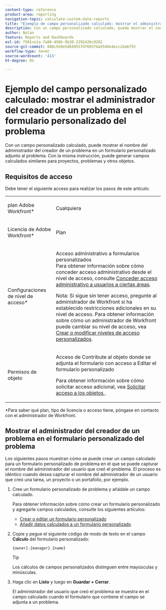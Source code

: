 ```yaml
---
content-type: reference
product-area: reporting
navigation-topic: calculate-custom-data-reports
title: "Ejemplo de campo personalizado calculado: mostrar el administrador del creador de un problema en el formulario personalizado del problema"
description: Con un campo personalizado calculado, puede mostrar el nombre del administrador del creador de un problema en un formulario personalizado adjunto al problema. Con la misma instrucción, puede generar campos calculados similares para proyectos, problemas y otros objetos.
author: Nolan
feature: Reports and Dashboards
exl-id: f501ce1a-7a80-458b-9b30-2292426c9262
source-git-commit: 888c938e5d649557df69374a55d4e4ecc2da6f55
workflow-type: tm+mt
source-wordcount: '413'
ht-degree: 0%

---
```


# Ejemplo del campo personalizado calculado: mostrar el administrador del creador de un problema en el formulario personalizado del problema

Con un campo personalizado calculado, puede mostrar el nombre del administrador del creador de un problema en un formulario personalizado adjunto al problema. Con la misma instrucción, puede generar campos calculados similares para proyectos, problemas y otros objetos.

<!--outdated link: 
>[!TIP]
>
>For information about additional custom text mode examples from other customers, follow the [Text Mode Reporting](https://one.workfront.com/s/topic/0TO0z000000cdHmGAI/text-mode-reporting?tabset-21363=3) topic on our Community site.
-->

## Requisitos de acceso

Debe tener el siguiente acceso para realizar los pasos de este artículo:

<table style="table-layout:auto"> 
 <col> 
 <col> 
 <tbody> 
  <tr> 
   <td> <p>plan Adobe Workfront*</p> </td> 
   <td>Cualquiera</td> 
  </tr> 
  <tr> 
   <td> <p>Licencia de Adobe Workfront*</p> </td> 
   <td> <p>Plan </p> </td> 
  </tr> 
  <tr data-mc-conditions=""> 
   <td>Configuraciones de nivel de acceso*</td> 
   <td> <p>Acceso administrativo a formularios personalizados<br>Para obtener información sobre cómo conceder acceso administrativo desde el nivel de acceso, consulte <a href="../../../administration-and-setup/add-users/configure-and-grant-access/grant-users-admin-access-certain-areas.md" class="MCXref xref">Conceder acceso administrativo a usuarios a ciertas áreas</a>.</p> <p>Nota: Si sigue sin tener acceso, pregunte al administrador de Workfront si ha establecido restricciones adicionales en su nivel de acceso. Para obtener información sobre cómo un administrador de Workfront puede cambiar su nivel de acceso, vea <a href="../../../administration-and-setup/add-users/configure-and-grant-access/create-modify-access-levels.md" class="MCXref xref">Crear o modificar niveles de acceso personalizados</a>.</p> </td> 
  </tr> 
  <tr data-mc-conditions=""> 
   <td> <p>Permisos de objeto</p> </td> 
   <td> <p>Acceso de Contribute al objeto donde se adjunta el formulario con acceso a Editar el formulario personalizado</p> <p>Para obtener información sobre cómo solicitar acceso adicional, vea <a href="../../../workfront-basics/grant-and-request-access-to-objects/request-access.md" class="MCXref xref">Solicitar acceso a los objetos </a>.</p> </td> 
  </tr> 
 </tbody> 
</table>

&#42;Para saber qué plan, tipo de licencia o acceso tiene, póngase en contacto con el administrador de Workfront.

## Mostrar el administrador del creador de un problema en el formulario personalizado del problema

Los siguientes pasos muestran cómo se puede crear un campo calculado para un formulario personalizado de problema en el que se puede capturar el nombre del administrador del usuario que creó el problema. El proceso es idéntico cuando desea capturar el nombre del administrador de un usuario que creó una tarea, un proyecto o un portafolio, por ejemplo.

1. Cree un formulario personalizado de problema y añádale un campo calculado.

   Para obtener información sobre cómo crear un formulario personalizado y agregarle campos calculados, consulte los siguientes artículos:

   * [Crear o editar un formulario personalizado](../../../administration-and-setup/customize-workfront/create-manage-custom-forms/create-or-edit-a-custom-form.md)
   * [Añadir datos calculados a un formulario personalizado](../../../administration-and-setup/customize-workfront/create-manage-custom-forms/add-calculated-data-to-custom-form.md)

1. Copie y pegue el siguiente código de modo de texto en el campo **Cálculo** del formulario personalizado:

   ```
   {owner}.{manager}.{name}
   ```

   >[!TIP]
   >
   >Los cálculos de campos personalizados distinguen entre mayúsculas y minúsculas.

1. Haga clic en **Listo** y luego en **Guardar + Cerrar**.

   El administrador del usuario que creó el problema se muestra en el campo calculado cuando el formulario que contiene el campo se adjunta a un problema.

